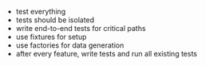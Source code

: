 - test everything
- tests should be isolated
- write end-to-end tests for critical paths
- use fixtures for setup
- use factories for data generation
- after every feature, write tests and run all existing tests